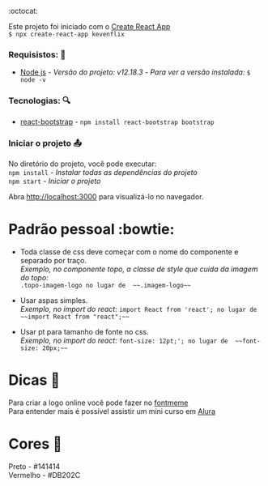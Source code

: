 :octocat:

Este projeto foi iniciado com o [Create React App](https://github.com/facebook/create-react-app)<br>
 `$ npx create-react-app kevenflix`

### Requisistos: :pencil:
- [Node js](https://nodejs.org/en/) - *Versão do projeto: v12.18.3* - *Para ver a versão instalada:* `$ node -v`

### Tecnologias: :mag:
- [react-bootstrap](https://react-bootstrap.github.io/getting-started/introduction) - `npm install react-bootstrap bootstrap`

### Iniciar o projeto :outbox_tray:
No diretório do projeto, você pode executar:<br>
`npm install` - *Instalar todas as dependências do projeto*<br>
`npm start` - *Iniciar o projeto*

Abra [http://localhost:3000](http://localhost:3000) para visualizá-lo no navegador.

# Padrão pessoal :bowtie:
- Toda classe de css deve começar com o nome do componente e separado por traço.<br>
*Exemplo, no componente topo, a classe de style que cuida da imagem do topo:*<br> 
`.topo-imagem-logo no lugar de  ~~.imagem-logo~~`<br>

- Usar aspas simples.<br>
*Exemplo, no import do react:* 
`import React from 'react'; no lugar de  ~~import React from "react";~~`<br>

- Usar pt para tamanho de fonte no css.<br>
*Exemplo, no import do react:* 
`font-size: 12pt;'; no lugar de  ~~font-size: 20px;~~`<br>

# Dicas :speech_balloon:
Para criar a logo online você pode fazer no [fontmeme](https://fontmeme.com/netflix-font/)<br>
Para entender mais é possível assistir um mini curso em [Alura](https://www.alura.com.br/imersao-react/aula01-react-aluraflix)<br>

# Cores :art:
Preto - #141414<br>
Vermelho - #DB202C<br>